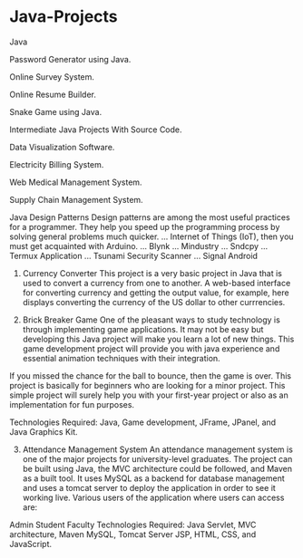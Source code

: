 # Java-Projects
Java

Password Generator using Java.

Online Survey System.

Online Resume Builder.

Snake Game using Java.

Intermediate Java Projects With Source Code.

Data Visualization Software.

Electricity Billing System.

Web Medical Management System.

Supply Chain Management System.

Java Design Patterns Design patterns are among the most useful practices for a programmer. They help you speed up the programming process by solving general problems much quicker. ...
Internet of Things (IoT), then you must get acquainted with Arduino. ...
Blynk ...
Mindustry ...
Sndcpy ...
Termux Application ...
Tsunami Security Scanner ...
Signal Android

1. Currency Converter 
This project is a very basic project in Java that is used to convert a currency from one to another. A web-based interface for converting currency and getting the output value, for example, here displays converting the currency of the US dollar to other currrencies.

2. Brick Breaker Game
One of the pleasant ways to study technology is through implementing game applications. It may not be easy but developing this Java project will make you learn a lot of new things. This game development project will provide you with java experience and essential animation techniques with their integration. 

If you missed the chance for the ball to bounce, then the game is over. This project is basically for beginners who are looking for a minor project. This simple project will surely help you with your first-year project or also as an implementation for fun purposes. 

Technologies Required: Java, Game development, JFrame, JPanel, and Java Graphics Kit.

3. Attendance Management System
An attendance management system is one of the major projects for university-level graduates. The project can be built using Java, the MVC architecture could be followed, and Maven as a built tool. It uses MySQL as a backend for database management and uses a tomcat server to deploy the application in order to see it working live. 
Various users of the application where users can access are:

Admin
Student
Faculty
Technologies Required: Java Servlet, MVC architecture, Maven MySQL, Tomcat Server JSP, HTML, CSS, and JavaScript.
